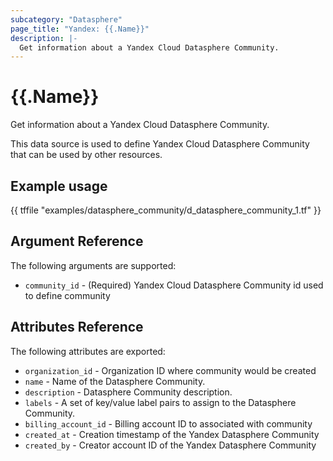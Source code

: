 ```yaml
---
subcategory: "Datasphere"
page_title: "Yandex: {{.Name}}"
description: |-
  Get information about a Yandex Cloud Datasphere Community.
---
```


# {{.Name}}

Get information about a Yandex Cloud Datasphere Community.

This data source is used to define Yandex Cloud Datasphere Community that can be used by other resources.

## Example usage

{{ tffile "examples/datasphere_community/d_datasphere_community_1.tf" }}

## Argument Reference

The following arguments are supported:

* `community_id` - (Required) Yandex Cloud Datasphere Community id used to define community

## Attributes Reference

The following attributes are exported:

* `organization_id` - Organization ID where community would be created
* `name` - Name of the Datasphere Community.
* `description` - Datasphere Community description.
* `labels` - A set of key/value label pairs to assign to the Datasphere Community.
* `billing_account_id` - Billing account ID to associated with community
* `created_at` - Creation timestamp of the Yandex Datasphere Community
* `created_by` - Creator account ID of the Yandex Datasphere Community
